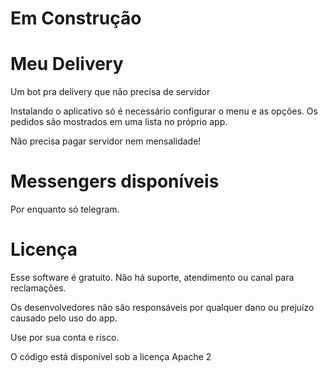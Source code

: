 # Em Construção

# Meu Delivery
Um bot pra delivery que não precisa de servidor

Instalando o aplicativo só é necessário configurar o menu e as opções. Os pedidos são mostrados em uma lista no próprio app.

Não precisa pagar servidor nem mensalidade!

# Messengers disponíveis

Por enquanto só telegram.

# Licença

Esse software é gratuito. Não há suporte, atendimento ou canal para reclamações. 

Os desenvolvedores não são responsáveis por qualquer dano ou prejuízo causado pelo uso do app.

Use por sua conta e risco.

O código está disponível sob a licença Apache 2
